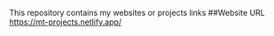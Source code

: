 This repository contains my websites or projects links
##Website URL
https://mt-projects.netlify.app/
